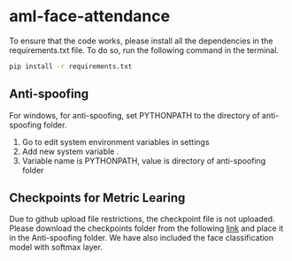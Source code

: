 # aml-face-attendance
To ensure that the code works, please install all the dependencies in the requirements.txt file. To do so, run the following command in the terminal.

```bash
pip install -r requirements.txt
```

## Anti-spoofing
For windows, for anti-spoofing, set PYTHONPATH to the directory of anti-spoofing folder.
1. Go to edit system environment variables in settings
2. Add new system variable .
3. Variable name is PYTHONPATH, value is directory of anti-spoofing folder

## Checkpoints for Metric Learing

Due to github upload file restrictions, the checkpoint file is not uploaded. Please download the checkpoints folder from the following [link](https://drive.google.com/drive/folders/1oxgZgjsnpTs-2LTgrqR2T5DX8j9_AyxI?usp=drive_link) and place it in the Anti-spoofing folder. We have also included the face classification model with softmax layer.






